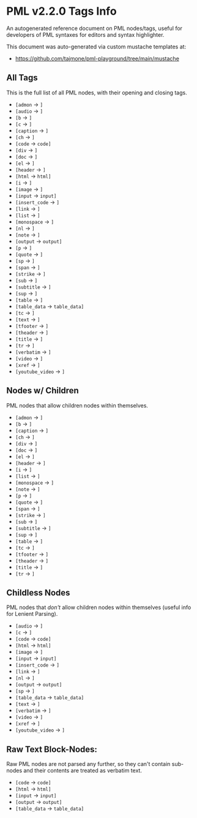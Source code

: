 # PML v2.2.0 Tags Info

An autogenerated reference document on PML nodes/tags, useful for developers of PML syntaxes for editors and syntax highlighter.

This document was auto-generated via custom mustache templates at:

- https://github.com/tajmone/pml-playground/tree/main/mustache


## All Tags

This is the full list of all PML nodes, with their opening and closing tags.

- `[admon` &rarr; `]`
- `[audio` &rarr; `]`
- `[b` &rarr; `]`
- `[c` &rarr; `]`
- `[caption` &rarr; `]`
- `[ch` &rarr; `]`
- `[code` &rarr; `code]`
- `[div` &rarr; `]`
- `[doc` &rarr; `]`
- `[el` &rarr; `]`
- `[header` &rarr; `]`
- `[html` &rarr; `html]`
- `[i` &rarr; `]`
- `[image` &rarr; `]`
- `[input` &rarr; `input]`
- `[insert_code` &rarr; `]`
- `[link` &rarr; `]`
- `[list` &rarr; `]`
- `[monospace` &rarr; `]`
- `[nl` &rarr; `]`
- `[note` &rarr; `]`
- `[output` &rarr; `output]`
- `[p` &rarr; `]`
- `[quote` &rarr; `]`
- `[sp` &rarr; `]`
- `[span` &rarr; `]`
- `[strike` &rarr; `]`
- `[sub` &rarr; `]`
- `[subtitle` &rarr; `]`
- `[sup` &rarr; `]`
- `[table` &rarr; `]`
- `[table_data` &rarr; `table_data]`
- `[tc` &rarr; `]`
- `[text` &rarr; `]`
- `[tfooter` &rarr; `]`
- `[theader` &rarr; `]`
- `[title` &rarr; `]`
- `[tr` &rarr; `]`
- `[verbatim` &rarr; `]`
- `[video` &rarr; `]`
- `[xref` &rarr; `]`
- `[youtube_video` &rarr; `]`


## Nodes w/ Children

PML nodes that allow children nodes within themselves.

- `[admon` &rarr; `]`
- `[b` &rarr; `]`
- `[caption` &rarr; `]`
- `[ch` &rarr; `]`
- `[div` &rarr; `]`
- `[doc` &rarr; `]`
- `[el` &rarr; `]`
- `[header` &rarr; `]`
- `[i` &rarr; `]`
- `[list` &rarr; `]`
- `[monospace` &rarr; `]`
- `[note` &rarr; `]`
- `[p` &rarr; `]`
- `[quote` &rarr; `]`
- `[span` &rarr; `]`
- `[strike` &rarr; `]`
- `[sub` &rarr; `]`
- `[subtitle` &rarr; `]`
- `[sup` &rarr; `]`
- `[table` &rarr; `]`
- `[tc` &rarr; `]`
- `[tfooter` &rarr; `]`
- `[theader` &rarr; `]`
- `[title` &rarr; `]`
- `[tr` &rarr; `]`


## Childless Nodes

PML nodes that _don't_ allow children nodes within themselves (useful info for Lenient Parsing).

- `[audio` &rarr; `]`
- `[c` &rarr; `]`
- `[code` &rarr; `code]`
- `[html` &rarr; `html]`
- `[image` &rarr; `]`
- `[input` &rarr; `input]`
- `[insert_code` &rarr; `]`
- `[link` &rarr; `]`
- `[nl` &rarr; `]`
- `[output` &rarr; `output]`
- `[sp` &rarr; `]`
- `[table_data` &rarr; `table_data]`
- `[text` &rarr; `]`
- `[verbatim` &rarr; `]`
- `[video` &rarr; `]`
- `[xref` &rarr; `]`
- `[youtube_video` &rarr; `]`


## Raw Text Block-Nodes:

Raw PML nodes are not parsed any further, so they can't contain sub-nodes and their contents are treated as verbatim text.

- `[code` &rarr; `code]`
- `[html` &rarr; `html]`
- `[input` &rarr; `input]`
- `[output` &rarr; `output]`
- `[table_data` &rarr; `table_data]`
